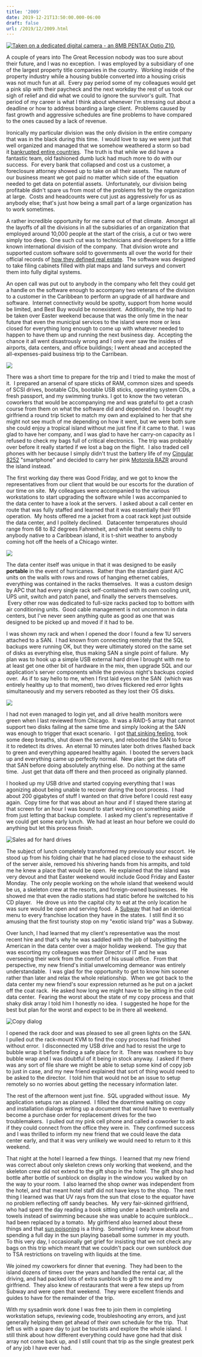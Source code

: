 ```yaml
---
title: '2009'
date: 2019-12-21T13:50:00.000-06:00
draft: false
url: /2019/12/2009.html
---
```


[![](/images/post/2009+Header+Revised.jpg "Taken on a dedicated digital camera - an 8MB PENTAX Optio Z10.")](/images/post/2009+Header+Revised-large.jpg)

  
A couple of years into The Great Recession nobody was too sure about their future, and I was no exception.  I was employed by a subsidiary of one of the largest property title companies in the country.  Working inside of the property industry while a housing bubble converted into a housing crisis was not much fun at all.  Every pay period some of my colleagues would get a pink slip with their paycheck and the next workday the rest of us took our sigh of relief and did what we could to ignore the survivor's guilt. That period of my career is what I think about whenever I'm stressing out about a deadline or how to address boarding a large client.  Problems caused by fast growth and aggressive schedules are fine problems to have compared to the ones caused by a lack of revenue.  
  
Ironically my particular division was the only division in the entire company that was in the black during this time.  I would love to say we were just that well organized and managed that we somehow weathered a storm so bad it [bankrupted entire countries](https://en.wikipedia.org/wiki/Greek_government-debt_crisis).  The truth is that while we did have a fantastic team, old fashioned dumb luck had much more to do with our success.  For every bank that collapsed and cost us a customer, a foreclosure attorney showed up to take on all their assets.  The nature of our business meant we got paid no matter which side of the equation needed to get data on potential assets.  Unfortunately, our division being profitable didn't spare us from most of the problems felt by the organization at large.  Costs and headcounts were cut just as aggressively for us as anybody else; that's just how being a small part of a large organization has to work sometimes.  
  
A rather incredible opportunity for me came out of that climate.  Amongst all the layoffs of all the divisions in all the subsidiaries of an organization that employed around 10,000 people at the start of the crisis, a cut or two were simply too deep.  One such cut was to technicians and developers for a little known international division of the company.  That division wrote and supported custom software sold to governments all over the world for their official records of [how they defined real estate](https://en.wikipedia.org/wiki/Lot_and_block_survey_system).  The software was designed to take filing cabinets filled with plat maps and land surveys and convert them into fully digital systems.  
  
An open call was put out to anybody in the company who felt they could get a handle on the software enough to accompany two veterans of the division to a customer in the Caribbean to perform an upgrade of all hardware and software.  Internet connectivity would be spotty, support from home would be limited, and Best Buy would be nonexistent.  Additionally, the trip had to be taken over Easter weekend because that was the only time in the near future that even the municipal services to the island were more or less closed for everything long enough to come up with whatever needed to happen to have them up and running the next business day.  Accepting the chance it all went disastrously wrong and I only ever saw the insides of airports, data centers, and office buildings; I went ahead and accepted the all-expenses-paid business trip to the Carribean.  
  

[![](/images/post/bartpe.png)](/images/post/bartpe.png)

  
There was a short time to prepare for the trip and I tried to make the most of it.  I prepared an arsenal of spare sticks of RAM, common sizes and speeds of SCSI drives, bootable CDs, bootable USB sticks, operating system CDs, a fresh passport, and my swimming trunks. I got to know the two veteran coworkers that would be accompanying me and was grateful to get a crash course from them on what the software did and depended on.  I bought my girlfriend a round trip ticket to match my own and explained to her that she might not see much of me depending on how it went, but we were both sure she could enjoy a tropical island without me just fine if it came to that.  I was glad to have her company, and I was glad to have her carry-on capacity as I refused to check my bags full of critical electronics.  The trip was probably over before it really started if we lost a bag on the flight.  I also traded cell phones with her because I simply didn't trust the battery life of my [Cingular 8252](https://en.wikipedia.org/wiki/HTC_TyTN) "smartphone" and decided to carry her pink [Motorola RAZR](https://en.wikipedia.org/wiki/Motorola_Razr) around the island instead.  
  
The first working day there was Good Friday, and we got to know the representatives from our client that would be our escorts for the duration of our time on site.  My colleagues were accompanied to the various workstations to start upgrading the software while I was accompanied to the data center to have a look at the servers.  I asked about a call center en route that was fully staffed and learned that it was essentially their 911 operation.  My hosts offered me a jacket from a coat rack kept just outside the data center, and I politely declined.   Datacenter temperatures should range from 68 to 82 degrees Fahrenheit, and while that seems chilly to anybody native to a Caribbean island, it is t-shirt weather to anybody coming hot off the heels of a Chicago winter.  
  

[![](/images/post/APC+Racks.png)](/images/post/APC+Racks.png)

  
  
The data center itself was unique in that it was designed to be easily **portable** in the event of hurricanes.  Rather than the standard giant A/C units on the walls with rows and rows of hanging ethernet cables, everything was contained in the racks themselves.  It was a custom design by APC that had every single rack self-contained with its own cooling unit, UPS unit, switch and patch panel, and finally the servers themselves.   Every other row was dedicated to full-size racks packed top to bottom with air conditioning units.  Good cable management is not uncommon in data centers, but I've never seen anything quite as good as one that was designed to be picked up and moved if it had to be.  
  
I was shown my rack and when I opened the door I found a few 1U servers attached to a SAN.  I had known from connecting remotely that the SQL backups were running OK, but they were ultimately stored on the same set of disks as everything else, thus making SAN a single point of failure.  My plan was to hook up a simple USB external hard drive I brought with me to at least get one other bit of hardware in the mix, then upgrade SQL and our application's server components while the previous night's backups copied over.  As if to say hello to me, when I first laid eyes on the SAN  (which was entirely healthy up to that moment), two drives flickered red error lights simultaneously and my servers rebooted as they lost their OS disks.  
  
  

[![](/images/post/0x0000007a-screenshot.jpg)](/images/post/0x0000007a-screenshot-large.jpg)

  
  
I had not even managed to login yet, and all drive health monitors were green when I last reviewed from Chicago.  It was a RAID-5 array that cannot support two disks failing at the same time and simply looking at the SAN was enough to trigger that exact scenario.  I got [that sinking feeling](https://science.howstuffworks.com/engineering/structural/roller-coaster6.htm), took some deep breaths, shut down the servers, and rebooted the SAN to force it to redetect its drives.  An eternal 10 minutes later both drives flashed back to green and everything appeared healthy again.  I booted the servers back up and everything came up perfectly normal.  New plan: get the data off that SAN before doing absolutely anything else.  Do nothing at the same time.  Just get that data off there and then proceed as originally planned.  
  
I hooked up my USB drive and started copying everything that I was agonizing about being unable to recover during the boot process.  I had about 200 gigabytes of stuff I wanted on that drive before I could rest easy again.  Copy time for that was about an hour and if I stayed there staring at that screen for an hour I was bound to start working on something aside from just letting that backup complete.  I asked my client's representative if we could get some early lunch.  We had at least an hour before we could do anything but let this process finish.  

  
![Sales ad for hard drives](/images/post/2009+Hard+Drives-large.png "In 2009 you could buy a one-terabyte hard drive from Iomega for $80")

  
The subject of lunch completely transformed my previously sour escort.  He stood up from his folding chair that he had placed close to the exhaust side of the server aisle, removed his shivering hands from his armpits, and told me he knew a place that would be open.  He explained that the island was very devout and that Easter weekend would include Good Friday and Easter Monday.  The only people working on the whole island that weekend would be us, a skeleton crew at the resorts, and foreign-owned businesses.  He showed me that even the radio stations had static before he switched to his CD player.   He drove us into the capital city to eat at the only location he was sure would be open and serving food.  A [Subway](https://www.subway.com/en-US/ExploreOurWorld) that had an identical menu to every franchise location they have in the states.  I still find it so amusing that the first touristy stop on my "exotic island trip" was a Subway.  
  
Over lunch, I had learned that my client's representative was the most recent hire and that's why he was saddled with the job of babysitting the American in the data center over a major holiday weekend.  The guy that was escorting my colleagues was their Director of IT and he was overseeing their work from the comfort of his usual office.  From that perspective, my new friend's initial unwelcoming demeanor was entirely understandable.  I was glad for the opportunity to get to know him sooner rather than later and relax the whole relationship.  When we got back to the data center my new friend's sour expression returned as he put on a jacket off the coat rack.  He asked how long we might have to be sitting in the cold data center.  Fearing the worst about the state of my copy process and that shaky disk array I told him I honestly no idea.  I suggested he hope for the best but plan for the worst and expect to be in there all weekend. 

![Copy dialog](/images/post/Copy+Dialog.png "Copy dialog")
  
I opened the rack door and was pleased to see all green lights on the SAN.  I pulled out the rack-mount KVM to find the copy process had finished without error.  I disconnected my USB drive and had to resist the urge to bubble wrap it before finding a safe place for it.  There was nowhere to buy bubble wrap and I was doubtful of it being in stock anyway.  I asked if there was any sort of file share we might be able to setup some kind of copy job to just in case, and my new friend explained that sort of thing would need to be asked to the director.  I told him that would not be an issue to setup remotely so no worries about getting the necessary information later.  
  
The rest of the afternoon went just fine.  SQL upgraded without issue.  My application setups ran as planned.  I filled the downtime waiting on copy and installation dialogs writing up a document that would have to eventually become a purchase order for replacement drives for the two troublemakers.  I pulled out my pink cell phone and called a coworker to ask if they could connect from the office they were in.  They confirmed success and I was thrilled to inform my new friend that we could leave the data center early, and that it was very unlikely we would need to return to it this weekend.  
  
That night at the hotel I learned a few things.  I learned that my new friend was correct about only skeleton crews only working that weekend, and the skeleton crew did not extend to the gift shop in the hotel.  The gift shop had bottle after bottle of sunblock on display in the window you walked by on the way to your room.  I also learned the shop owner was independent from the hotel, and that meant hotel staff did not have keys to the shop.  The next thing I learned was that UV rays from the sun that close to the equator have no problem reflecting off sandy beaches.  My very fair-skinned girlfriend, who had spent the day reading a book sitting under a beach umbrella and towels instead of swimming because she was unable to acquire sunblock... had been replaced by a tomato.  My girlfriend also learned about these things and that [sun poisoning](https://www.webmd.com/skin-problems-and-treatments/sun-poisoning) is a thing.  Something I only knew about from spending a full day in the sun playing baseball some summer in my youth.  To this very day, I occasionally get grief for insisting that we not check any bags on this trip which meant that we couldn't pack our own sunblock due to TSA restrictions on traveling with liquids at the time.  
  
We joined my coworkers for dinner that evening.  They had been to the island dozens of times over the years and handled the rental car, all the driving, and had packed lots of extra sunblock to gift to me and my girlfriend.  They also knew of restaurants that were a few steps up from Subway and were open that weekend.  They were excellent friends and guides to have for the remainder of the trip.  
  
With my sysadmin work done I was free to join them in completing workstation setups, reviewing code, troubleshooting any errors, and just generally helping them get ahead of their own schedule for the trip.  That left us with a spare day to just be tourists and explore the whole island.  I still think about how different everything could have gone had that disk array not come back up, and I still count that trip as the single greatest perk of any job I have ever had.
